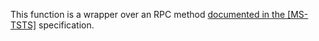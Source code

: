 This function is a wrapper over an RPC method [documented in the [MS-TSTS]](https://learn.microsoft.com/en-us/openspecs/windows_protocols/ms-tsts/d2c62b10-9489-4e2b-9dd0-efd6d7850881) specification.
